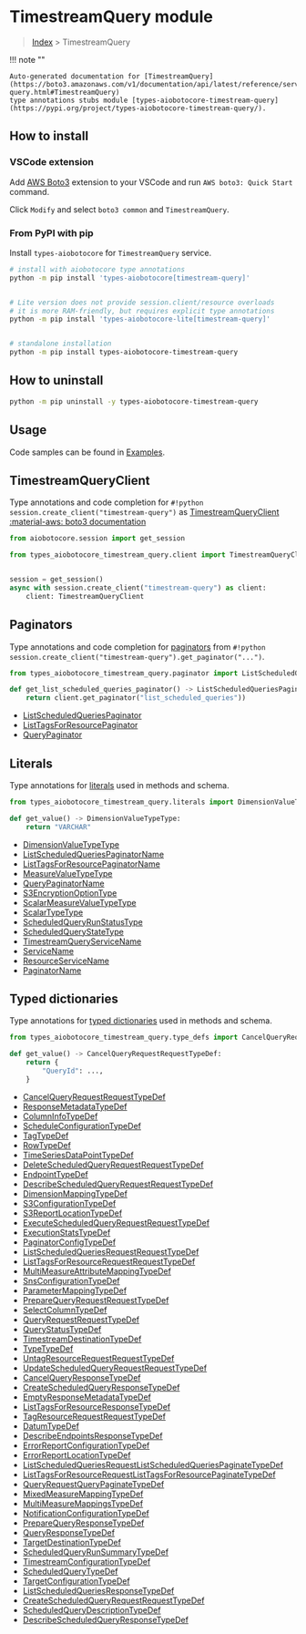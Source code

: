 # TimestreamQuery module

> [Index](../README.md) > TimestreamQuery


!!! note ""

    Auto-generated documentation for [TimestreamQuery](https://boto3.amazonaws.com/v1/documentation/api/latest/reference/services/timestream-query.html#TimestreamQuery)
    type annotations stubs module [types-aiobotocore-timestream-query](https://pypi.org/project/types-aiobotocore-timestream-query/).

## How to install

### VSCode extension

Add [AWS Boto3](https://marketplace.visualstudio.com/items?itemName=Boto3typed.boto3-ide)
extension to your VSCode and run `AWS boto3: Quick Start` command.

Click `Modify` and select `boto3 common` and `TimestreamQuery`.

### From PyPI with pip

Install `types-aiobotocore` for `TimestreamQuery` service.

```bash
# install with aiobotocore type annotations
python -m pip install 'types-aiobotocore[timestream-query]'


# Lite version does not provide session.client/resource overloads
# it is more RAM-friendly, but requires explicit type annotations
python -m pip install 'types-aiobotocore-lite[timestream-query]'


# standalone installation
python -m pip install types-aiobotocore-timestream-query
```



## How to uninstall

```bash
python -m pip uninstall -y types-aiobotocore-timestream-query
```

## Usage

Code samples can be found in [Examples](./usage.md).

## TimestreamQueryClient

Type annotations and code completion for  `#!python session.create_client("timestream-query")` as [TimestreamQueryClient](./client.md)
[:material-aws: boto3 documentation](https://boto3.amazonaws.com/v1/documentation/api/latest/reference/services/timestream-query.html#TimestreamQuery.Client)

```python title="Usage example"
from aiobotocore.session import get_session

from types_aiobotocore_timestream_query.client import TimestreamQueryClient


session = get_session()
async with session.create_client("timestream-query") as client:
    client: TimestreamQueryClient
```


## Paginators

Type annotations and code completion for
[paginators](./paginators.md)
from `#!python session.create_client("timestream-query").get_paginator("...")`.

```python title="Usage example"
from types_aiobotocore_timestream_query.paginator import ListScheduledQueriesPaginator

def get_list_scheduled_queries_paginator() -> ListScheduledQueriesPaginator:
    return client.get_paginator("list_scheduled_queries"))
```

- [ListScheduledQueriesPaginator](./paginators.md#listscheduledqueriespaginator)
- [ListTagsForResourcePaginator](./paginators.md#listtagsforresourcepaginator)
- [QueryPaginator](./paginators.md#querypaginator)








## Literals

Type annotations for [literals](./literals.md) used in methods and schema.

```python title="Usage example"
from types_aiobotocore_timestream_query.literals import DimensionValueTypeType

def get_value() -> DimensionValueTypeType:
    return "VARCHAR"
```

- [DimensionValueTypeType](./literals.md#dimensionvaluetypetype)
- [ListScheduledQueriesPaginatorName](./literals.md#listscheduledqueriespaginatorname)
- [ListTagsForResourcePaginatorName](./literals.md#listtagsforresourcepaginatorname)
- [MeasureValueTypeType](./literals.md#measurevaluetypetype)
- [QueryPaginatorName](./literals.md#querypaginatorname)
- [S3EncryptionOptionType](./literals.md#s3encryptionoptiontype)
- [ScalarMeasureValueTypeType](./literals.md#scalarmeasurevaluetypetype)
- [ScalarTypeType](./literals.md#scalartypetype)
- [ScheduledQueryRunStatusType](./literals.md#scheduledqueryrunstatustype)
- [ScheduledQueryStateType](./literals.md#scheduledquerystatetype)
- [TimestreamQueryServiceName](./literals.md#timestreamqueryservicename)
- [ServiceName](./literals.md#servicename)
- [ResourceServiceName](./literals.md#resourceservicename)
- [PaginatorName](./literals.md#paginatorname)




## Typed dictionaries

Type annotations for [typed dictionaries](./type_defs.md) used in methods and schema.

```python title="Usage example"
from types_aiobotocore_timestream_query.type_defs import CancelQueryRequestRequestTypeDef

def get_value() -> CancelQueryRequestRequestTypeDef:
    return {
        "QueryId": ...,
    }
```

- [CancelQueryRequestRequestTypeDef](./type_defs.md#cancelqueryrequestrequesttypedef)
- [ResponseMetadataTypeDef](./type_defs.md#responsemetadatatypedef)
- [ColumnInfoTypeDef](./type_defs.md#columninfotypedef)
- [ScheduleConfigurationTypeDef](./type_defs.md#scheduleconfigurationtypedef)
- [TagTypeDef](./type_defs.md#tagtypedef)
- [RowTypeDef](./type_defs.md#rowtypedef)
- [TimeSeriesDataPointTypeDef](./type_defs.md#timeseriesdatapointtypedef)
- [DeleteScheduledQueryRequestRequestTypeDef](./type_defs.md#deletescheduledqueryrequestrequesttypedef)
- [EndpointTypeDef](./type_defs.md#endpointtypedef)
- [DescribeScheduledQueryRequestRequestTypeDef](./type_defs.md#describescheduledqueryrequestrequesttypedef)
- [DimensionMappingTypeDef](./type_defs.md#dimensionmappingtypedef)
- [S3ConfigurationTypeDef](./type_defs.md#s3configurationtypedef)
- [S3ReportLocationTypeDef](./type_defs.md#s3reportlocationtypedef)
- [ExecuteScheduledQueryRequestRequestTypeDef](./type_defs.md#executescheduledqueryrequestrequesttypedef)
- [ExecutionStatsTypeDef](./type_defs.md#executionstatstypedef)
- [PaginatorConfigTypeDef](./type_defs.md#paginatorconfigtypedef)
- [ListScheduledQueriesRequestRequestTypeDef](./type_defs.md#listscheduledqueriesrequestrequesttypedef)
- [ListTagsForResourceRequestRequestTypeDef](./type_defs.md#listtagsforresourcerequestrequesttypedef)
- [MultiMeasureAttributeMappingTypeDef](./type_defs.md#multimeasureattributemappingtypedef)
- [SnsConfigurationTypeDef](./type_defs.md#snsconfigurationtypedef)
- [ParameterMappingTypeDef](./type_defs.md#parametermappingtypedef)
- [PrepareQueryRequestRequestTypeDef](./type_defs.md#preparequeryrequestrequesttypedef)
- [SelectColumnTypeDef](./type_defs.md#selectcolumntypedef)
- [QueryRequestRequestTypeDef](./type_defs.md#queryrequestrequesttypedef)
- [QueryStatusTypeDef](./type_defs.md#querystatustypedef)
- [TimestreamDestinationTypeDef](./type_defs.md#timestreamdestinationtypedef)
- [TypeTypeDef](./type_defs.md#typetypedef)
- [UntagResourceRequestRequestTypeDef](./type_defs.md#untagresourcerequestrequesttypedef)
- [UpdateScheduledQueryRequestRequestTypeDef](./type_defs.md#updatescheduledqueryrequestrequesttypedef)
- [CancelQueryResponseTypeDef](./type_defs.md#cancelqueryresponsetypedef)
- [CreateScheduledQueryResponseTypeDef](./type_defs.md#createscheduledqueryresponsetypedef)
- [EmptyResponseMetadataTypeDef](./type_defs.md#emptyresponsemetadatatypedef)
- [ListTagsForResourceResponseTypeDef](./type_defs.md#listtagsforresourceresponsetypedef)
- [TagResourceRequestRequestTypeDef](./type_defs.md#tagresourcerequestrequesttypedef)
- [DatumTypeDef](./type_defs.md#datumtypedef)
- [DescribeEndpointsResponseTypeDef](./type_defs.md#describeendpointsresponsetypedef)
- [ErrorReportConfigurationTypeDef](./type_defs.md#errorreportconfigurationtypedef)
- [ErrorReportLocationTypeDef](./type_defs.md#errorreportlocationtypedef)
- [ListScheduledQueriesRequestListScheduledQueriesPaginateTypeDef](./type_defs.md#listscheduledqueriesrequestlistscheduledqueriespaginatetypedef)
- [ListTagsForResourceRequestListTagsForResourcePaginateTypeDef](./type_defs.md#listtagsforresourcerequestlisttagsforresourcepaginatetypedef)
- [QueryRequestQueryPaginateTypeDef](./type_defs.md#queryrequestquerypaginatetypedef)
- [MixedMeasureMappingTypeDef](./type_defs.md#mixedmeasuremappingtypedef)
- [MultiMeasureMappingsTypeDef](./type_defs.md#multimeasuremappingstypedef)
- [NotificationConfigurationTypeDef](./type_defs.md#notificationconfigurationtypedef)
- [PrepareQueryResponseTypeDef](./type_defs.md#preparequeryresponsetypedef)
- [QueryResponseTypeDef](./type_defs.md#queryresponsetypedef)
- [TargetDestinationTypeDef](./type_defs.md#targetdestinationtypedef)
- [ScheduledQueryRunSummaryTypeDef](./type_defs.md#scheduledqueryrunsummarytypedef)
- [TimestreamConfigurationTypeDef](./type_defs.md#timestreamconfigurationtypedef)
- [ScheduledQueryTypeDef](./type_defs.md#scheduledquerytypedef)
- [TargetConfigurationTypeDef](./type_defs.md#targetconfigurationtypedef)
- [ListScheduledQueriesResponseTypeDef](./type_defs.md#listscheduledqueriesresponsetypedef)
- [CreateScheduledQueryRequestRequestTypeDef](./type_defs.md#createscheduledqueryrequestrequesttypedef)
- [ScheduledQueryDescriptionTypeDef](./type_defs.md#scheduledquerydescriptiontypedef)
- [DescribeScheduledQueryResponseTypeDef](./type_defs.md#describescheduledqueryresponsetypedef)

